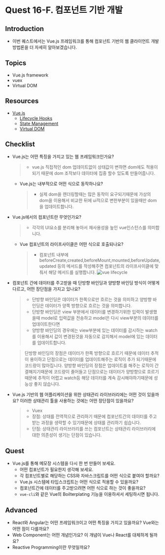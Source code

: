 # Quest 16-F. 컴포넌트 기반 개발

## Introduction

- 이번 퀘스트에서는 Vue.js 프레임워크를 통해 컴포넌트 기반의 웹 클라이언트 개발 방법론을 더 자세히 알아보겠습니다.

## Topics

- Vue.js framework
- vuex
- Virtual DOM

## Resources

- [Vue.js](https://vuejs.org)
  - [Lifecycle Hooks](https://v3.vuejs.org/guide/composition-api-lifecycle-hooks.html)
  - [State Management](https://v3.vuejs.org/guide/state-management.html)
  - [Virtual DOM](https://v3.vuejs.org/guide/optimizations.html#virtual-dom)

## Checklist

- Vue.js는 어떤 특징을 가지고 있는 웹 프레임워크인가요?
  > - vue.js 직접적인 dom 업데이트없이 상태값이 변하면 dom에도 적용이 되기 때문에 dom 조작보다 데이터에 집중 할수 있도록 만들어줍니다.
  - Vue.js는 내부적으로 어떤 식으로 동작하나요?
    > - 실제 dom을 렌더링할때는 많은 동작이 요구되기때문에 가상의 dom을 이용해서 비교한 뒤에 ui적으로 변한부분이 있을때만 dom을 업데이트합니다.
- Vue.js에서의 컴포넌트란 무엇인가요?

  > - 각각의 UI요소를 분리해 놓아서 재사용성을 높인 vue인스턴스를 의미합니다.

  - Vue 컴포넌트의 라이프사이클은 어떤 식으로 호출되나요?
    > - 컴포넌트 내부에 beforeCreate,created,beforeMount,mounted,beforeUpdate,updated 등의 메서드를 작성해주면 컴포넌트의 라이프사이클에 맞춰서 해당 메서드를 실행합니다.
    ![vue lifecycle](https://user-images.githubusercontent.com/82071500/230513705-f5eee229-c992-46a9-a31d-96d59eaf41f9.png)

- 컴포넌트 간에 데이터를 주고받을 때 단방향 바인딩과 양방향 바인딩 방식이 어떻게 다르고, 어떤 장단점을 가지고 있나요?

  > - 단방향 바인딩은 데이터가 한쪽으로만 흐르는 것을 의미하고 양방향 바인딩은 데이터가 양쪽 방향으로 흐르는 것을 의미합니다.
  > - 단방향 바인딩은 view 부분에서 데이터를 변경하기위한 입력이 발생했을때 model로 입력값을 전송하고 model은 다시 view부분의 데이터를 업데이트한다면
  > - 양방향 바인딩의 경우에는 view부분에 있는 데이터를 감시하는 watch를 이용해서 값이 변경된것을 자동으로 감지해서 model에 있는 데이터를 업데이트합니다.

  > 단방향 바인딩의 장점은 데이터가 한쪽 방향으로 흐르기 때문에 데이터 추적이 용이하고 단점으로는 데이터를 업데이트해주는 로직이 추가 되기때문에 코드량이 많아집니다.
  > 양방향 바인딩의 장점은 업데이트를 해주는 로직이 간결해지기때문에 코드량이 줄어들고 단점으로는 데이터가 양방향으로 흐르기때문에 추적이 어렵고 watch등 해당 데이터를 계속 감시해야하기때문에 성능상 좋지 않습니다.

- Vue.js 기반의 웹 어플리케이션을 위한 상태관리 라이브러리에는 어떤 것이 있을까요? 이러한 상태관리 툴을 사용하는 것에는 어떤 장단점이 있을까요?
  > - Vuex
  > - 장점: 상태를 전역적으로 관리하기 때문에 컴포넌트간의 데이터를 주고받는 과정을 생략할 수 있기때문에 상태를 관리하기 쉽습니다.
  > - 단점: 상태관리 라이브러리를 쓰는 컴포넌트는 상태관리 라이브러리에 대한 의존성이 생기는 단점이 있습니다.

## Quest

- Vue.js를 통해 메모장 시스템을 다시 한 번 만들어 보세요.
  - 어떤 컴포넌트가 필요한지 생각해 보세요.
  - 각 컴포넌트별로 해당하는 CSS와 자바스크립트를 어떤 식으로 붙여야 할까요?
  - Vue.js 시스템에 타입스크립트는 어떤 식으로 적용할 수 있을까요?
  - 컴포넌트간에 데이터를 주고받으려면 어떤 식으로 하는 것이 좋을까요?
  - `vue-cli`와 같은 Vue의 Boilterplating 기능을 이용하셔서 세팅하시면 됩니다.

## Advanced

- React와 Angular는 어떤 프레임워크이고 어떤 특징을 가지고 있을까요? Vue와는 어떤 점이 다를까요?
- Web Component는 어떤 개념인가요? 이 개념이 Vue나 React를 대체하게 될까요?
- Reactive Programming이란 무엇일까요?
